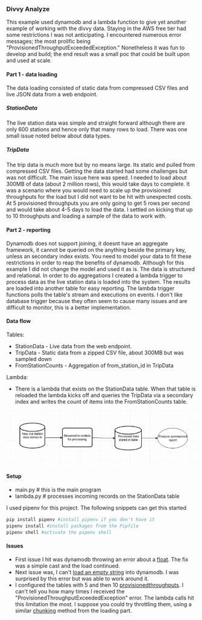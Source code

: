 ### Divvy Analyze

This example used dynamodb and a lambda function to give yet another example of working with the divvy data. Staying in the AWS free tier had some restrictions I was not anticipating. I encountered numerous error messages; the most prolific being "ProvisionedThroughputExceededException." Nonetheless it was fun to develop and build; the end result was a small poc that could be built upon and used at scale. 
   

#### Part 1 - data loading

The data loading consisted of static data from compressed CSV files and live JSON data from a web endpoint. 
##### StationData

The live station data was simple and straight forward although there are only 600 stations and hence only that many rows to load. There was one small issue noted below about data types. 

##### TripData

The trip data is much more but by no means large. Its static and pulled from compressed CSV files. Getting the data started had some challenges but was not difficult. The main issue here was speed. I needed to load about 300MB of data (about 2 million rows), this would take days to complete. It was a scenario where you would need to scale up the provisioned throughputs for the load but I did not want to be hit with unexpected costs. At 5 provisioned throughputs you are only going to get 5 rows per second and would take about 4-5 days to load the data. I settled on kicking that up to 10 throughputs and loading a sample of the data to work with. 
 
#### Part 2 - reporting

Dynamodb does not support joining, it doesnt have an aggregate framework, it cannot be queried on the anything beside the primary key, unless an secondary index exists. You need to model your data to fit these restrictions in order to reap the benefits of dynamodb. Although for this example I did not change the model and used it as is. The data is structured and relational. In order to do aggregations I created a lambda trigger to process data as the live station data is loaded into the system. The results are loaded into another table for easy reporting. The lambda trigger functions polls the table's stream and executions on events. I don't like database trigger because they often seem to cause many issues and are difficult to monitor, this is a better implementation.   


#### Data flow

Tables:
* StationData - Live data from the web endpoint.
* TripData - Static data from a zipped CSV file, about 300MB but was sampled down
* FromStationCounts - Aggregation of from_station_id in TripData

Lambda:
* There is a lambda that exists on the StationData table. When that table is reloaded the lambda kicks off and queries the TripData via a secondary index and writes the count of items into the FromStationCounts table.  

![aws_flow](aws_viz.png) 

#### Setup

* main.py # this is the main program
* lambda.py # processes incoming records on the StationData table

I used pipenv for this project. The following snippets can get this started

```python
pip install pipenv #install pipenv if you don't have it
pipenv install #install packages from the Pipfile
pipenv shell #activate the pipenv shell
```

#### Issues


* First issue I hit was dynamodb throwing an error about a [float](https://github.com/j8mathis/divvy_analyze/blob/master/aws/utils.py#L31). The fix was a simple cast and the load continued. 
* Next issue was, I can't [load an empty string](https://github.com/j8mathis/divvy_analyze/blob/master/aws/utils.py#L101) into dynamodb. I was surprised by this error but was able to work around it.
* I configured the tables with 5 and then 10 [provisionedthroughputs](https://github.com/j8mathis/divvy_analyze/blob/master/aws/utils.py#L134). I can't tell you how many times I received the "ProvisionedThroughputExceededException" error. The lambda calls hit this limitation the most. I suppose you could try throttling them, using a similar [chunking](https://github.com/j8mathis/divvy_analyze/blob/master/aws/utils.py#L46) method from the loading part. 


